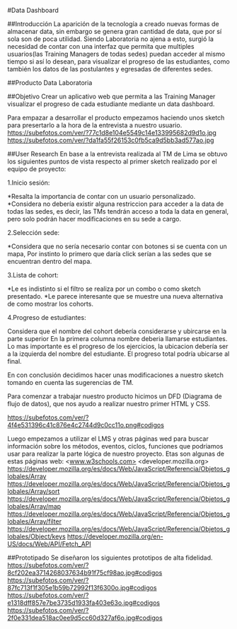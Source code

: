 #Data Dashboard

##Introducción
La aparición de la tecnología a creado nuevas formas de almacenar data, sin embargo se genera gran cantidad de data, que por sí sola son de poca utilidad.
Siendo Laboratoria no ajena a esto, surgió la necesidad de contar con una interfaz que permita que multiples usuarios(las Training Managers de todas sedes) puedan acceder al mismo tiempo si así lo desean, para visualizar el progreso de las estudiantes, como también los datos de las postulantes y egresadas de diferentes sedes.

##Producto Data Laboratoria

##Objetivo
Crear un aplicativo web que permita a las Training Manager visualizar el progreso de cada estudiante mediante un data dashboard.

Para empazar a desarrollar el producto empezamos haciendo unos sketch para presertarlo a la hora de la entrevista a nuestro usuario.
<https://subefotos.com/ver/?77c1d8e104e5549c14e133995682d9d1o.jpg>
<https://subefotos.com/ver/?da1fa55f26153c0fb5ca9d5bb3ad577ao.jpg>


##User Research
En base a la entrevista realizada al TM de Lima se obtuvo los siguientes puntos de vista respecto al primer sketch realizado por el equipo de proyecto:

1.Inicio sesión:

*Resalta la importancia de contar con un usuario personalizado.
*Considera no debería existir alguna restriccion para acceder a la data de todas las sedes, es decir, las TMs tendrán acceso a toda la data en general, pero solo podrán hacer modificaciones en su sede a cargo. 

2.Selección sede:

*Considera que no sería necesario contar con botones si se cuenta con un mapa,
Por instinto lo primero que daría click serían a las sedes que se encuentran dentro del mapa.

3.Lista de cohort:

*Le es indistinto si el filtro se realiza por un combo o como sketch presentado.
*Le parece interesante que se muestre una nueva alternativa de como mostrar los cohorts.

4.Progreso de estudiantes:

Considera que el nombre del cohort debería considerarse y ubircarse en la parte superior
En la primera columna nombre deberia llamarse estudiantes.
Lo mas importante es el progreso de los ejercicios, la ubicacion debería ser a la izquierda del nombre del estudiante. El progreso total podría ubicarse al final.

En con conclusión decidimos hacer unas modificaciones a nuestro sketch tomando en cuenta las sugerencias de TM.

Para comenzar a trabajar nuestro producto hicimos un DFD (Diagrama de flujo de datos), que nos ayudo a realizar nuestro primer HTML y CSS.

<https://subefotos.com/ver/?4f4e531396c41c876e4c2744d9c0cc11o.png#codigos>

Luego empezamos a utilizar el LMS y otras páginas wed para buscar información sobre los métodos, eventos, ciclos, funciones que podriamos usar para realizar la parte lógica de nuestro proyecto. Etas son algunas de estas páginas web:
<www.w3schools.com>
<developer.mozilla.org>
<https://developer.mozilla.org/es/docs/Web/JavaScript/Referencia/Objetos_globales/Array>
<https://developer.mozilla.org/es/docs/Web/JavaScript/Referencia/Objetos_globales/Array/sort>
<https://developer.mozilla.org/es/docs/Web/JavaScript/Referencia/Objetos_globales/Array/map>
<https://developer.mozilla.org/es/docs/Web/JavaScript/Referencia/Objetos_globales/Array/filter>
<https://developer.mozilla.org/es/docs/Web/JavaScript/Referencia/Objetos_globales/Object/keys>
<https://developer.mozilla.org/en-US/docs/Web/API/Fetch_API>

##Prototipado
Se diseñaron los siguientes prototipos de alta fidelidad.
<https://subefotos.com/ver/?8cf202ea3714268037634b91f75cf98ao.jpg#codigos>
<https://subefotos.com/ver/?87fc713f1f305e1b59b72992f13f6300o.jpg#codigos>
<https://subefotos.com/ver/?e1318dff857e7be3735d1933fa403e63o.jpg#codigos>
<https://subefotos.com/ver/?2f0e331dea518ac0ee9d5cc60d327af6o.jpg#codigos>





